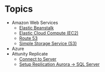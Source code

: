 # Topics

- Amazon Web Services
	- [Elastic Beanstalk](amazon-web-services/elastic-beanstalk)
	- [Elastic Cloud Compute (EC2)](amazon-web-services/elastic-cloud-compute)
	- [Route 53](amazon-web-services/route-53)
	- [Simple Storage Service (S3)](amazon-web-services/simple-storage-services)
- Azure
- Attunity Replicate
	- [Connect to Server](attunity-replicate/access-admin-interface)
	- [Setup Replication Aurora -> SQL Server](attunity-replicate/setup-replication-aurora-sql-server)
